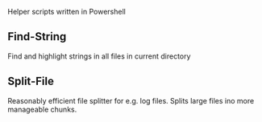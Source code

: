 Helper scripts written in Powershell

## Find-String

Find and highlight strings in all files in current directory

## Split-File

Reasonably efficient file splitter for e.g. log files. Splits large files ino more manageable chunks.
